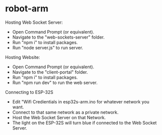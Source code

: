 # robot-arm

Hosting Web Socket Server:

- Open Command Prompt (or equivalent).
- Navigate to the "web-sockets-server" folder.
- Run "npm i" to install packages.
- Run "node server.js" to run server.

Hosting Website:

- Open Command Prompt (or equivalent).
- Navigate to the "client-portal" folder.
- Run "npm i" to install packages.
- Run "npm run dev" to run the web server.

Connecting to ESP-32S

- Edit "Wifi Credientials in esp32s-arm.ino for whatever network you want.
- Connect to that same network as a private network.
- Host the Web Socket Server on that Network.
- The light on the ESP-32S will turn blue if connected to the Web Socket Server.

